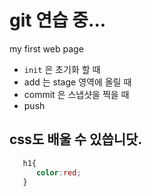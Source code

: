 # git 연습 중...
my first web page
- `init` 은 초기화 할 때
- add 는 stage 영역에 올릴 때
- commit 은 스냅샷을 찍을 때
- push 


## css도 배울 수 있씁니닷.
```css
   h1{
      color:red; 
   }
```